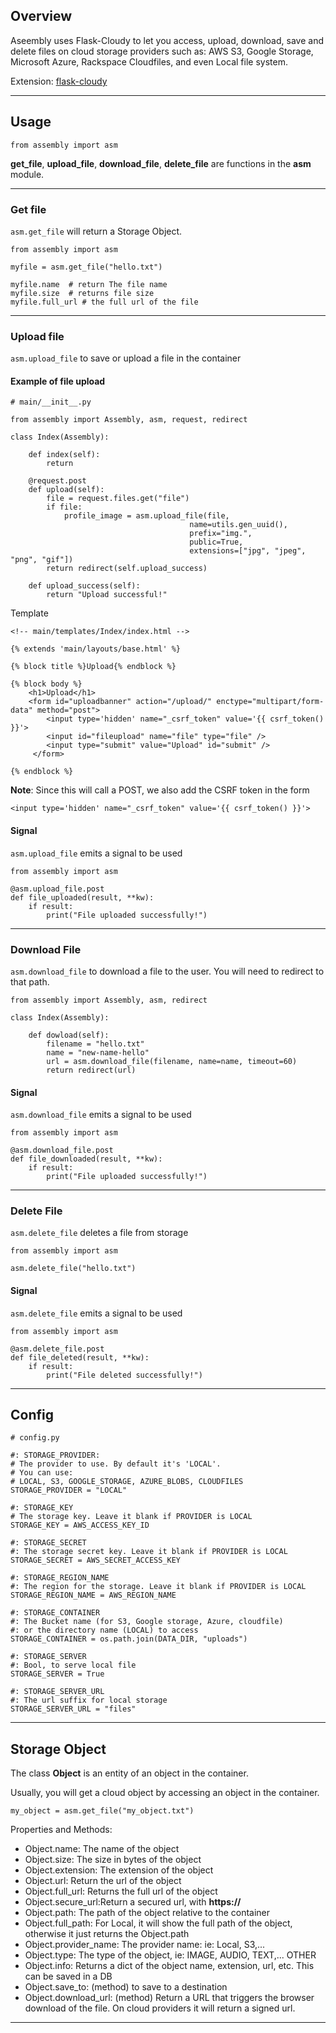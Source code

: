 
## Overview

Aseembly uses Flask-Cloudy to let you access, upload, download, save and delete files on cloud
storage providers such as: AWS S3, Google Storage, Microsoft Azure,
Rackspace Cloudfiles, and even Local file system.

Extension: <a href="https://github.com/mardix/flask-cloudy" target="_blank">flask-cloudy</a>

---

## Usage

```
from assembly import asm
```

**get_file**, **upload_file**, **download_file**, **delete_file** are functions in the **asm** module.


---


### Get file

`asm.get_file` will return a Storage Object.

```
from assembly import asm

myfile = asm.get_file("hello.txt")

myfile.name  # return The file name
myfile.size  # returns file size
myfile.full_url # the full url of the file

```

---

### Upload file

`asm.upload_file` to save or upload a file in the container

#### Example of file upload

```
# main/__init__.py

from assembly import Assembly, asm, request, redirect

class Index(Assembly):

    def index(self):
        return

    @request.post
    def upload(self):
        file = request.files.get("file")
        if file:
            profile_image = asm.upload_file(file,
                                        name=utils.gen_uuid(),
                                        prefix="img.",
                                        public=True,
                                        extensions=["jpg", "jpeg", "png", "gif"])
        return redirect(self.upload_success)

    def upload_success(self):
        return "Upload successful!" 

```

Template


```
<!-- main/templates/Index/index.html -->

{% extends 'main/layouts/base.html' %}

{% block title %}Upload{% endblock %}

{% block body %}
    <h1>Upload</h1>
    <form id="uploadbanner" action="/upload/" enctype="multipart/form-data" method="post">
        <input type='hidden' name="_csrf_token" value='{{ csrf_token() }}'>
        <input id="fileupload" name="file" type="file" />
        <input type="submit" value="Upload" id="submit" />
     </form>    

{% endblock %}

```

**Note**: Since this will call a POST, we also add the CSRF token in the form

```
<input type='hidden' name="_csrf_token" value='{{ csrf_token() }}'>
```

#### Signal

`asm.upload_file` emits a signal to be used

```
from assembly import asm

@asm.upload_file.post
def file_uploaded(result, **kw):
    if result:
        print("File uploaded successfully!")

```

---

### Download File

`asm.download_file` to download a file to the user. You will need to redirect to that path.

```
from assembly import Assembly, asm, redirect

class Index(Assembly):

    def dowload(self):
        filename = "hello.txt"
        name = "new-name-hello"
        url = asm.download_file(filename, name=name, timeout=60)
        return redirect(url)

```

#### Signal

`asm.download_file` emits a signal to be used

```
from assembly import asm

@asm.download_file.post
def file_downloaded(result, **kw):
    if result:
        print("File uploaded successfully!")

```

---

### Delete File

`asm.delete_file` deletes a file from storage


```
from assembly import asm 

asm.delete_file("hello.txt")

```

#### Signal

`asm.delete_file` emits a signal to be used

```
from assembly import asm

@asm.delete_file.post
def file_deleted(result, **kw):
    if result:
        print("File deleted successfully!")

```

---

## Config

```
# config.py

#: STORAGE_PROVIDER:
# The provider to use. By default it's 'LOCAL'.
# You can use:
# LOCAL, S3, GOOGLE_STORAGE, AZURE_BLOBS, CLOUDFILES
STORAGE_PROVIDER = "LOCAL"

#: STORAGE_KEY
# The storage key. Leave it blank if PROVIDER is LOCAL
STORAGE_KEY = AWS_ACCESS_KEY_ID

#: STORAGE_SECRET
#: The storage secret key. Leave it blank if PROVIDER is LOCAL
STORAGE_SECRET = AWS_SECRET_ACCESS_KEY

#: STORAGE_REGION_NAME
#: The region for the storage. Leave it blank if PROVIDER is LOCAL
STORAGE_REGION_NAME = AWS_REGION_NAME

#: STORAGE_CONTAINER
#: The Bucket name (for S3, Google storage, Azure, cloudfile)
#: or the directory name (LOCAL) to access
STORAGE_CONTAINER = os.path.join(DATA_DIR, "uploads")

#: STORAGE_SERVER
#: Bool, to serve local file
STORAGE_SERVER = True

#: STORAGE_SERVER_URL
#: The url suffix for local storage
STORAGE_SERVER_URL = "files"

```

---

## Storage Object

The class **Object** is an entity of an object in the container.

Usually, you will get a cloud object by accessing an object in the container.
```
my_object = asm.get_file("my_object.txt")
```	

Properties and Methods:
	
- Object.name: The name of the object
- Object.size: The size in bytes of the object
- Object.extension: The extension of the object
- Object.url: Return the url of the object
- Object.full_url: Returns the full url of the object
- Object.secure_url:Return a secured url, with **https://** 
- Object.path: The path of the object relative to the container
- Object.full_path: For Local, it will show the full path of the object, otherwise it just returns the Object.path
- Object.provider_name: The provider name: ie: Local, S3,...
- Object.type: The type of the object, ie: IMAGE, AUDIO, TEXT,... OTHER
- Object.info: Returns a dict of the object name, extension, url, etc. This can be saved in a DB
- Object.save_to: (method) to save to a destination
- Object.download_url: (method) Return a URL that triggers the browser download of the file. On cloud providers it will return a signed url.

---
